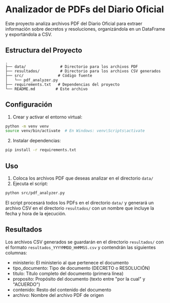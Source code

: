 # Analizador de PDFs del Diario Oficial

Este proyecto analiza archivos PDF del Diario Oficial para extraer información sobre decretos y resoluciones, organizándola en un DataFrame y exportándola a CSV.

## Estructura del Proyecto

```
.
├── data/               # Directorio para los archivos PDF
├── resultados/         # Directorio para los archivos CSV generados
├── src/               # Código fuente
│   └── pdf_analyzer.py
├── requirements.txt   # Dependencias del proyecto
└── README.md         # Este archivo
```

## Configuración

1. Crear y activar el entorno virtual:
```bash
python -m venv venv
source venv/bin/activate  # En Windows: venv\Scripts\activate
```

2. Instalar dependencias:
```bash
pip install -r requirements.txt
```

## Uso

1. Coloca los archivos PDF que deseas analizar en el directorio `data/`
2. Ejecuta el script:
```bash
python src/pdf_analyzer.py
```

El script procesará todos los PDFs en el directorio `data/` y generará un archivo CSV en el directorio `resultados/` con un nombre que incluye la fecha y hora de la ejecución.

## Resultados

Los archivos CSV generados se guardarán en el directorio `resultados/` con el formato `resultados_YYYYMMDD_HHMMSS.csv` y contendrán las siguientes columnas:

- ministerio: El ministerio al que pertenece el documento
- tipo_documento: Tipo de documento (DECRETO o RESOLUCIÓN)
- titulo: Título completo del documento (primera línea)
- proposito: Propósito del documento (texto entre "por la cual" y "ACUERDO")
- contenido: Resto del contenido del documento
- archivo: Nombre del archivo PDF de origen